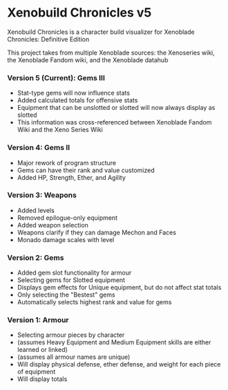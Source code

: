 # Xenobuild Chronicles v5
Xenobuild Chronicles is a character build visualizer for Xenoblade Chronicles: Definitive Edition

This project takes from multiple Xenoblade sources: the Xenoseries wiki, the Xenoblade Fandom wiki, and the Xenoblade datahub

### Version 5 (Current): Gems III
- Stat-type gems will now influence stats
- Added calculated totals for offensive stats
- Equipment that can be unslotted or slotted will now always display as slotted
- This information was cross-referenced between Xenoblade Fandom Wiki and the Xeno Series Wiki

### Version 4: Gems II
- Major rework of program structure
- Gems can have their rank and value customized
- Added HP, Strength, Ether, and Agility

### Version 3: Weapons
- Added levels
- Removed epilogue-only equipment
- Added weapon selection
- Weapons clarify if they can damage Mechon and Faces
- Monado damage scales with level

### Version 2: Gems
- Added gem slot functionality for armour
- Selecting gems for Slotted equipment
- Displays gem effects for Unique equipment, but do not affect stat totals
- Only selecting the "Bestest" gems
- Automatically selects highest rank and value for gems

### Version 1: Armour
- Selecting armour pieces by character
- (assumes Heavy Equipment and Medium Equipment skills are either learned or linked)
- (assumes all armour names are unique)
- Will display physical defense, ether defense, and weight for each piece of equipment
- Will display totals
